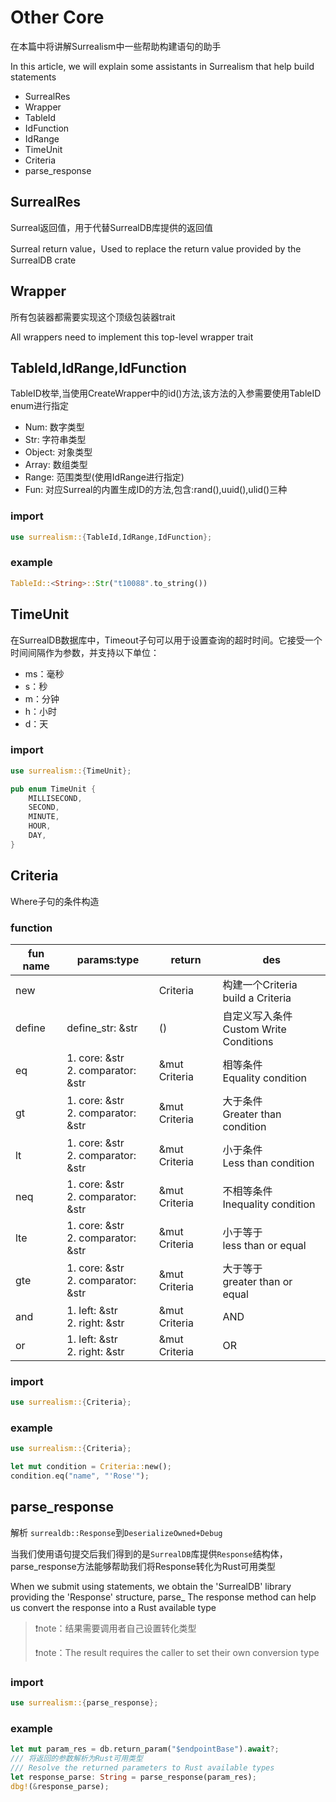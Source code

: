 # Other Core

在本篇中将讲解Surrealism中一些帮助构建语句的助手

In this article, we will explain some assistants in Surrealism that help build statements

- SurrealRes
- Wrapper
- TableId
- IdFunction
- IdRange
- TimeUnit
- Criteria
- parse_response

## SurrealRes

Surreal返回值，用于代替SurrealDB库提供的返回值

Surreal return value，Used to replace the return value provided by the SurrealDB crate

## Wrapper

所有包装器都需要实现这个顶级包装器trait

All wrappers need to implement this top-level wrapper trait

## TableId,IdRange,IdFunction

TableID枚举,当使用CreateWrapper中的id()方法,该方法的入参需要使用TableID enum进行指定

- Num: 数字类型
- Str: 字符串类型
- Object: 对象类型
- Array: 数组类型
- Range: 范围类型(使用IdRange进行指定)
- Fun: 对应Surreal的内置生成ID的方法,包含:rand(),uuid(),ulid()三种

### import 

```rust
use surrealism::{TableId,IdRange,IdFunction};
```

### example

```rust
TableId::<String>::Str("t10088".to_string())
```


## TimeUnit

在SurrealDB数据库中，Timeout子句可以用于设置查询的超时时间。它接受一个时间间隔作为参数，并支持以下单位：

- ms：毫秒
- s：秒
- m：分钟
- h：小时
- d：天

### import

```rust
use surrealism::{TimeUnit};
```

```rust
pub enum TimeUnit {
    MILLISECOND,
    SECOND,
    MINUTE,
    HOUR,
    DAY,
}
```

## Criteria

Where子句的条件构造

### function

| fun name | params:type                            | return        | des                                         |
| -------- | -------------------------------------- | ------------- | ------------------------------------------- |
| new      |                                        | Criteria      | 构建一个Criteria<br />build a Criteria      |
| define   | define_str: &str                       | ()            | 自定义写入条件<br />Custom Write Conditions |
| eq       | 1. core: &str<br />2. comparator: &str | &mut Criteria | 相等条件<br />Equality condition            |
| gt       | 1. core: &str<br />2. comparator: &str | &mut Criteria | 大于条件<br />Greater than condition        |
| lt       | 1. core: &str<br />2. comparator: &str | &mut Criteria | 小于条件<br />Less than condition           |
| neq      | 1. core: &str<br />2. comparator: &str | &mut Criteria | 不相等条件<br />Inequality condition        |
| lte      | 1. core: &str<br />2. comparator: &str | &mut Criteria | 小于等于<br />less than or equal            |
| gte      | 1. core: &str<br />2. comparator: &str | &mut Criteria | 大于等于<br />greater than or equal         |
| and      | 1. left: &str<br />2. right: &str      | &mut Criteria | AND                                         |
| or       | 1. left: &str<br />2. right: &str      | &mut Criteria | OR                                          |

### import

```rust
use surrealism::{Criteria};
```

### example

```rust
use surrealism::{Criteria};

let mut condition = Criteria::new();
condition.eq("name", "'Rose'");
```

## parse_response

解析 `surrealdb::Response`到`DeserializeOwned+Debug`

当我们使用语句提交后我们得到的是`SurrealDB`库提供`Response`结构体，parse_response方法能够帮助我们将Response转化为Rust可用类型

When we submit using statements, we obtain the 'SurrealDB' library providing the 'Response' structure, parse_ The response method can help us convert the response into a Rust available type

> ❗note：结果需要调用者自己设置转化类型
>
> ❗note：The result requires the caller to set their own conversion type

### import

```rust
use surrealism::{parse_response};
```

### example

```rust
let mut param_res = db.return_param("$endpointBase").await?;
/// 将返回的参数解析为Rust可用类型
/// Resolve the returned parameters to Rust available types
let response_parse: String = parse_response(param_res);
dbg!(&response_parse);
```

